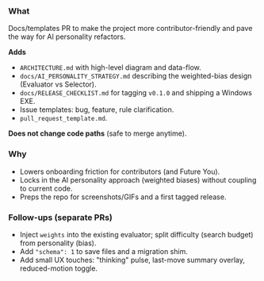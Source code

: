 ### What
Docs/templates PR to make the project more contributor-friendly and pave the way for AI personality refactors.

**Adds**
- `ARCHITECTURE.md` with high-level diagram and data-flow.
- `docs/AI_PERSONALITY_STRATEGY.md` describing the weighted-bias design (Evaluator vs Selector).
- `docs/RELEASE_CHECKLIST.md` for tagging `v0.1.0` and shipping a Windows EXE.
- Issue templates: bug, feature, rule clarification.
- `pull_request_template.md`.

**Does not change code paths** (safe to merge anytime).

### Why
- Lowers onboarding friction for contributors (and Future You).
- Locks in the AI personality approach (weighted biases) without coupling to current code.
- Preps the repo for screenshots/GIFs and a first tagged release.

### Follow-ups (separate PRs)
- Inject `weights` into the existing evaluator; split difficulty (search budget) from personality (bias).
- Add `"schema": 1` to save files and a migration shim.
- Add small UX touches: "thinking" pulse, last-move summary overlay, reduced-motion toggle.
